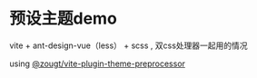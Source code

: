 # 预设主题demo

vite + ant-design-vue（less） + scss , 双css处理器一起用的情况

using [@zougt/vite-plugin-theme-preprocessor](https://github.com/GitOfZGT/vite-plugin-theme-preprocessor)